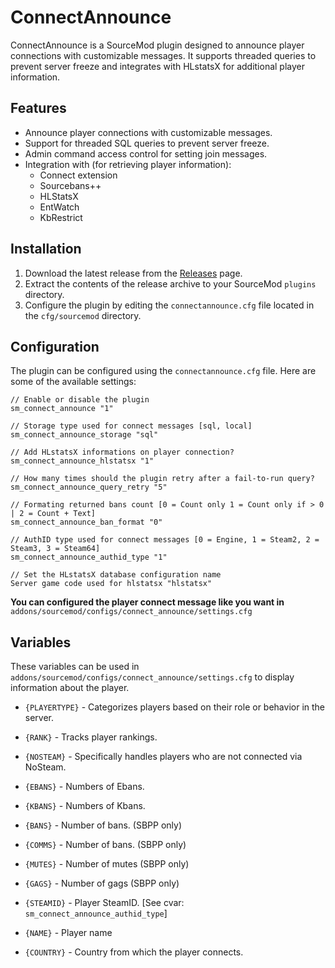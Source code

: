 # ConnectAnnounce

ConnectAnnounce is a SourceMod plugin designed to announce player connections with customizable messages. It supports threaded queries to prevent server freeze and integrates with HLstatsX for additional player information.

## Features

- Announce player connections with customizable messages.
- Support for threaded SQL queries to prevent server freeze.
- Admin command access control for setting join messages.
- Integration with (for retrieving player information):
  - Connect extension
  - Sourcebans++
  - HLStatsX
  - EntWatch
  - KbRestrict

## Installation

1. Download the latest release from the [Releases](https://github.com/srcdslab/sm-plugin-ConnectAnnounce/releases) page.
2. Extract the contents of the release archive to your SourceMod `plugins` directory.
3. Configure the plugin by editing the `connectannounce.cfg` file located in the `cfg/sourcemod` directory.

## Configuration

The plugin can be configured using the `connectannounce.cfg` file. Here are some of the available settings:

```plaintext
// Enable or disable the plugin
sm_connect_announce "1"

// Storage type used for connect messages [sql, local]
sm_connect_announce_storage "sql"

// Add HLstatsX informations on player connection?
sm_connect_announce_hlstatsx "1"

// How many times should the plugin retry after a fail-to-run query?
sm_connect_announce_query_retry "5"

// Formating returned bans count [0 = Count only 1 = Count only if > 0 | 2 = Count + Text]
sm_connect_announce_ban_format "0"

// AuthID type used for connect messages [0 = Engine, 1 = Steam2, 2 = Steam3, 3 = Steam64]
sm_connect_announce_authid_type "1"

// Set the HLstatsX database configuration name
Server game code used for hlstatsx "hlstatsx"
```

**You can configured the player connect message like you want in** `addons/sourcemod/configs/connect_announce/settings.cfg`

## Variables

These variables can be used in `addons/sourcemod/configs/connect_announce/settings.cfg` to display information about the player.

- `{PLAYERTYPE}` - Categorizes players based on their role or behavior in the server.

- `{RANK}` - Tracks player rankings.

- `{NOSTEAM}` - Specifically handles players who are not connected via NoSteam.

- `{EBANS}` - Numbers of Ebans.

- `{KBANS}` - Numbers of Kbans.

- `{BANS}` - Number of bans. (SBPP only)

- `{COMMS}` - Number of bans. (SBPP only)

- `{MUTES}` - Number of mutes (SBPP only)

- `{GAGS}` - Number of gags (SBPP only)

- `{STEAMID}` - Player SteamID. [See cvar: `sm_connect_announce_authid_type`]

- `{NAME}` - Player name

- `{COUNTRY}` - Country from which the player connects.
